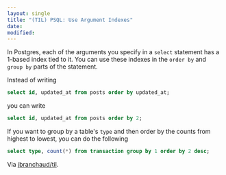 ```yaml
---
layout: single
title: "(TIL) PSQL: Use Argument Indexes"
date:
modified:
---
```


In Postgres, each of the arguments you specify in a `select` statement has a
1-based index tied to it. You can use these indexes in the `order by` and
`group by` parts of the statement.

Instead of writing

```sql
select id, updated_at from posts order by updated_at;
```

you can write

```sql
select id, updated_at from posts order by 2;
```

If you want to group by a table's `type` and then order by the counts from
highest to lowest, you can do the following

```sql
select type, count(*) from transaction group by 1 order by 2 desc;
```

Via [jbranchaud/til](https://github.com/jbranchaud/til).
